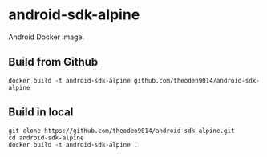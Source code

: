 # android-sdk-alpine
Android Docker image. 

## Build from Github
```
docker build -t android-sdk-alpine github.com/theoden9014/android-sdk-alpine
```

## Build in local
```
git clone https://github.com/theoden9014/android-sdk-alpine.git
cd android-sdk-alpine
docker build -t android-sdk-alpine .
```

